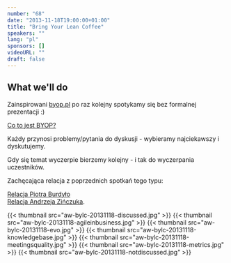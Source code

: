 ```yaml
---
number: "68"
date: "2013-11-18T19:00:00+01:00"
title: "Bring Your Lean Coffee"
speakers: ""
lang: "pl"
sponsors: []
videoURL: ""
draft: false
---
```

## What we'll do

Zainspirowani <a href="https://web.archive.org/web/20150502221228/http://byop.pl/start/" target="_blank">byop.pl</a> po raz kolejny spotykamy się bez formalnej prezentacji :)

<a href="https://www.youtube.com/watch?v=nvKShjPxMgY=" target="_blank">Co to jest BYOP?</a>

Każdy przynosi problemy/pytania do dyskusji - wybieramy najciekawszy i dyskutujemy.

Gdy się temat wyczerpie bierzemy kolejny - i tak do wyczerpania uczestników.

Zachęcająca relacja z poprzednich spotkań tego typu:

<a href="http://touk.pl/blog/en/2013/02/13/byop-warsaw/" target="_blank">Relacja Piotra Burdyło</a>  
<a href="https://web.archive.org/web/20150218080354/http://byop.pl/byop-warszawa-2013-01-21/" target="_blank">Relacja Andrzeja Zińczuka</a>.

{{< thumbnail src="aw-bylc-20131118-discussed.jpg" >}}
{{< thumbnail src="aw-bylc-20131118-agileinbusiness.jpg" >}}
{{< thumbnail src="aw-bylc-20131118-evo.jpg" >}}
{{< thumbnail src="aw-bylc-20131118-knowledgebase.jpg" >}}
{{< thumbnail src="aw-bylc-20131118-meetingsquality.jpg" >}}
{{< thumbnail src="aw-bylc-20131118-metrics.jpg" >}}
{{< thumbnail src="aw-bylc-20131118-notdiscussed.jpg" >}}
